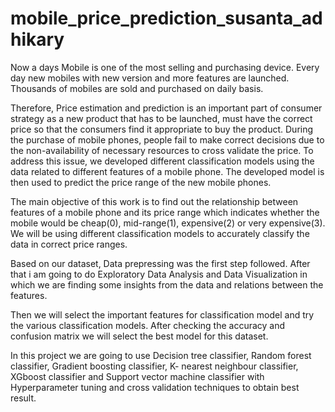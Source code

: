# mobile_price_prediction_susanta_adhikary

Now a days Mobile is one of the most selling and purchasing device. Every day new mobiles with new version and more features are launched. Thousands of mobiles are sold and purchased on daily basis.

Therefore, Price estimation and prediction is an important part of consumer strategy as a new product that has to be launched, must have the correct price so that the consumers find it appropriate to buy the product. During the purchase of mobile phones, people fail to make correct decisions due to the non-availability of necessary resources to cross validate the price. To address this issue, we developed different classification models using the data related to different features of a mobile phone. The developed model is then used to predict the price range of the new mobile phones.

The main objective of this work is to find out the relationship between features of a mobile phone and its price range which indicates whether the mobile would be cheap(0), mid-range(1), expensive(2) or very expensive(3). We will be using different classification models to accurately classify the data in correct price ranges.

Based on our dataset, Data prepressing was the first step followed. After that i am going to do Exploratory Data Analysis and Data Visualization in which we are finding some insights from the data and relations between the features.

Then we will select the important features for classification model and try the various classification models. After checking the accuracy and confusion matrix we will select the best model for this dataset.

In this project we are going to use Decision tree classifier, Random forest classifier, Gradient boosting classifier, K- nearest neighbour classifier, XGboost classifier and Support vector machine classifier with Hyperparameter tuning and cross validation techniques to obtain best result.
